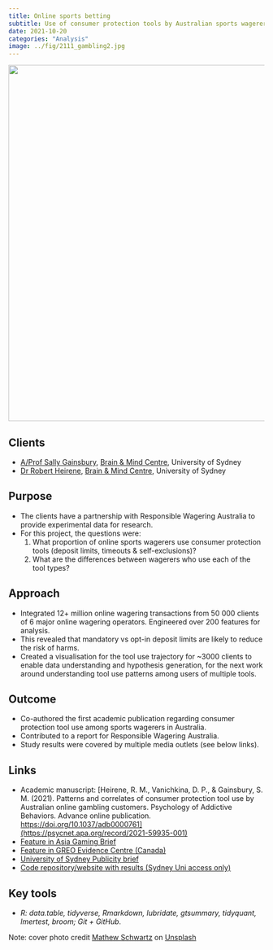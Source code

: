 ```yaml
---
title: Online sports betting
subtitle: Use of consumer protection tools by Australian sports wagerers
date: 2021-10-20
categories: "Analysis"
image: ../fig/2111_gambling2.jpg
---
```


<p align="center">
<img src="https://daryavanichkina.com/fig/2111_gambling2.jpg" width="700" />
</p>


## Clients

- [A/Prof Sally Gainsbury](https://www.sydney.edu.au/science/about/our-people/academic-staff/sally-gainsbury.html), [Brain & Mind Centre](https://www.sydney.edu.au/brain-mind/), University of Sydney
- [Dr Robert Heirene](https://www.sydney.edu.au/science/about/our-people/academic-staff/robert-heirene.html),  [Brain & Mind Centre](https://www.sydney.edu.au/brain-mind/), University of Sydney

## Purpose
- The clients have a partnership with Responsible Wagering Australia to provide experimental data for research.
- For this project, the questions were:
    1. What proportion of online sports wagerers use consumer protection tools (deposit limits, timeouts & self-exclusions)? 
    2. What are the differences between wagerers who use each of the tool types?

## Approach

- Integrated 12+ million online wagering transactions from 50 000 clients of 6 major online wagering operators. Engineered over 200 features for analysis.
- This revealed that mandatory vs opt-in deposit limits are likely to reduce the risk of harms.
- Created a visualisation for the tool use trajectory for ~3000 clients to enable data understanding and hypothesis generation, for the next work around understanding tool use patterns among users of multiple tools.

## Outcome
- Co-authored the first academic publication regarding consumer protection tool use among sports wagerers in Australia.
- Contributed to a report for Responsible Wagering Australia.
- Study results were covered by multiple media outlets (see below links).

## Links

- Academic manuscript: [Heirene, R. M., Vanichkina, D. P., & Gainsbury, S. M. (2021). Patterns and correlates of consumer protection tool use by Australian online gambling customers. Psychology of Addictive Behaviors. Advance online publication. https://doi.org/10.1037/adb0000761](https://psycnet.apa.org/record/2021-59935-001)
- [Feature in Asia Gaming Brief](https://agbrief.com/news/australia/08/06/2021/using-behavioural-science-to-combat-illegal-gambling-operators/)
- [Feature in GREO Evidence Centre (Canada)](https://www.greo.ca/Modules/EvidenceCentre/Details/australian-online-gambling-customers-patterns-of-use-of-consumer-protection-tool)
- [University of Sydney Publicity brief](https://www.sydney.edu.au/news-opinion/news/2021/07/07/voluntary-betting-controls-are-a-bad-gamble.html)
- [Code repository/website with results (Sydney Uni access only)](https://pages.github.sydney.edu.au/dvanichkina/PIPE-870-Gambling)
## Key tools

- *R: data.table, tidyverse, Rmarkdown, lubridate, gtsummary, tidyquant, lmertest, broom; Git + GitHub*.


Note: cover photo credit  <a href="https://unsplash.com/@cadop?utm_source=unsplash&utm_medium=referral&utm_content=creditCopyText">Mathew Schwartz</a> on <a href="https://unsplash.com/s/photos/horse-racing?utm_source=unsplash&utm_medium=referral&utm_content=creditCopyText">Unsplash</a>
  